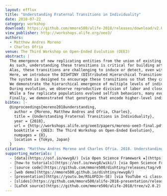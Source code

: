 ```yaml
---
layout: efflux
title: "Understanding Fraternal Transitions in Individuality"
date: 2018-07-22
category: workshop
download: https://github.com/mmore500/alife-2018/releases/download/v2.0.2/alife-2018-draft.pdf
view_publisher: http://workshops.alife.org/oee3/
authors:
  - Matthew Andres Moreno
  - Charles Ofria
venue: The Third Workshop on Open-Ended Evolution (OEE3)
abstract: |
  The emergence of new replicating entities from the union of existing entities represent some of the most profound events in natural evolutionary history. Facilitating such evolutionary transitions in individuality is essential to the derivation of the most complex forms of life.
  As such, understanding these transitions is critical for building artificial systems capable of open-ended evolution.
  Alas, these transitions are challenging to induce or detect, even with computational organisms.
  Here, we introduce the DISHTINY (DIStributed Hierarchical Transitions in IndividualitY) platform, which provides simple cell-like organisms with the ability and incentive to unite into new individuals in a manner that can continue to scale to subsequent transitions.
  The system is designed to encourage these transitions so that they can be studied: organisms that coordinate spatiotemporally can maximize the rate of resource harvest, which is closely linked to their reproductive ability.
  We demonstrate the hierarchical emergence of multiple levels of individuality among simple cell-like organisms that evolve parameters for manually-designed strategies.
  During evolution, we observe reproductive division of labor and close cooperation between cells, including resource-sharing, aggregation of resource endowments for propagules, and emergence of an apoptosis response to somatic mutation.
  While a few replicate populations evolved selfish behaviors, many evolved to direct their resources toward low-level groups (behaving like multi-cellular individuals), and many others evolved to direct their resources toward high-level groups (acting as larger-scale multi-cellular individuals).
  Finally, we demonstrated that genotypes that encode higher-level individuality consistently outcompete those that encode lower-level individuality.
bibtex: |-
  @inproceedings{moreno2018understanding,
    author = {Moreno, Matthew Andres and Ofria, Charles},
    title = {Understanding Fraternal Transitions in Individuality},
    year = {2018},
    url = {http://workshops.alife.org/oee3/papers/moreno-oee3-final.pdf},
    booktitle = {OEE3: The Third Workshop on Open-Ended Evolution},
    numpages = {8},
    location = {Tokyo, Japan}
  }
citation: "Matthew Andres Moreno and Charles Ofria. 2018. Understanding Fraternal Transitions in Individuality. OEE3: The Third Workshop on Open-Ended Evolution."
supporting_materials: |
  - [data](https://osf.io/ewvg8/) [via Open Science Framework ❋](https://osf.io)
  - [how-to tutorials](https://osf.io/ewvg8/wiki/) [via Open Science Framework ❋](https://osf.io)
  - [source code](https://github.com/mmore500/dishtiny/releases/tag/v0.4.0) [via GitHub <i class="icon-github-1"></i>](https://github.com/)
  - [web demo](https://mmore500.github.io/dishtiny/ewvg8/)
  - [presentation](https://youtu.be/RSLOFDJn-SE) [via YouTube <i class="icon-video"></i>](https://youtube.com)
  - [slides](https://github.com/mmore500/alife-2018-presentation/releases/download/v1.0.1/alife-2018-presentation.pdf)
  - [LaTeX source](https://github.com/mmore500/alife-2018/tree/v2.0.2) [via GitHub <i class="icon-github-1"></i>](https://github.com/)
---
```

